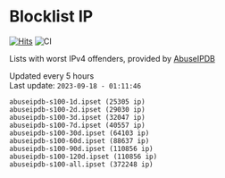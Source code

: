 # Blocklist IP

[![Hits](https://hits.seeyoufarm.com/api/count/incr/badge.svg?url=https%3A%2F%2Fgithub.com%2Fborestad%2Fblocklist-ip%2F&count_bg=%2379C83D&title_bg=%23555555&icon=&icon_color=%23E7E7E7&title=hits&edge_flat=false)](https://hits.seeyoufarm.com)  ![CI](https://img.shields.io/github/workflow/status/borestad/blocklist-ip/CI?style=flat-square)

Lists with worst IPv4 offenders, provided by [AbuseIPDB](https://www.abuseipdb.com/)

<!-- FOOTER-PLACEHOLDER -->
Updated every 5 hours<br>
Last update: `2023-09-18 - 01:11:46`
```
abuseipdb-s100-1d.ipset (25305 ip)
abuseipdb-s100-2d.ipset (29030 ip)
abuseipdb-s100-3d.ipset (32047 ip)
abuseipdb-s100-7d.ipset (40557 ip)
abuseipdb-s100-30d.ipset (64103 ip)
abuseipdb-s100-60d.ipset (88637 ip)
abuseipdb-s100-90d.ipset (110856 ip)
abuseipdb-s100-120d.ipset (110856 ip)
abuseipdb-s100-all.ipset (372248 ip)
```
